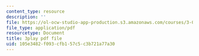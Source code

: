 ```yaml
---
content_type: resource
description: ''
file: https://ol-ocw-studio-app-production.s3.amazonaws.com/courses/3-091sc-introduction-to-solid-state-chemistry-fall-2010/105e3482f093cfb157c5c3b721a77a30_56d9qcsHGwE.pdf
file_type: application/pdf
resourcetype: Document
title: 3play pdf file
uid: 105e3482-f093-cfb1-57c5-c3b721a77a30
---
```

